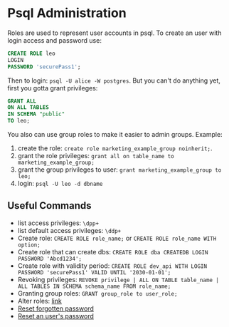 # Psql Administration

Roles are used to represent user accounts in psql. To create an user with login access and password use:

```sql
CREATE ROLE leo 
LOGIN 
PASSWORD 'securePass1';
```

Then to login: `psql -U alice -W postgres`. But you can't do anything yet, first you gotta grant privileges:

```sql
GRANT ALL
ON ALL TABLES
IN SCHEMA "public"
TO leo;
```

You also can use group roles to make it easier to admin groups. Example:

1. create the role: `create role marketing_example_group noinherit;`.
2. grant the role privileges: `grant all on table_name to marketing_example_group;`
3. grant the group privileges to user: `grant marketing_example_group to leo;`
4. login: `psql -U leo -d dbname`

## Useful Commands

- list access privileges: `\dpp+`
- list default access privileges: `\ddp+`
- Create role: `CREATE ROLE role_name;` or `CREATE ROLE role_name WITH option;`
- Create role that can create dbs: `CREATE ROLE dba CREATEDB LOGIN PASSWORD 'Abcd1234';`
- Create role with validity period: `CREATE ROLE dev_api WITH LOGIN PASSWORD 'securePass1' VALID UNTIL '2030-01-01';`
- Revoking privileges: `REVOKE privilege | ALL ON TABLE table_name |  ALL TABLES IN SCHEMA schema_name FROM role_name;`
- Granting group roles: `GRANT group_role to user_role;`
- Alter roles: [link](https://www.postgresqltutorial.com/postgresql-administration/postgresql-alter-role/)
- [Reset forgotten password](https://www.postgresqltutorial.com/postgresql-administration/postgresql-reset-password/)
- [Reset an user's password](https://www.postgresqltutorial.com/postgresql-administration/postgresql-change-password/)
